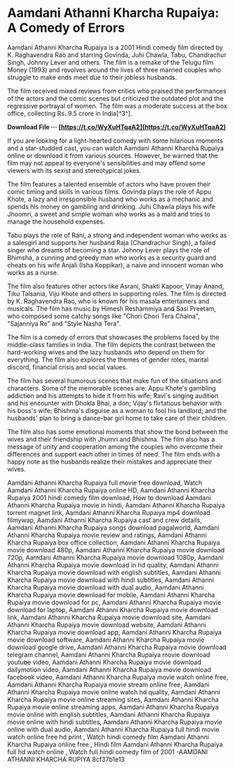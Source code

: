 
 
# Aamdani Athanni Kharcha Rupaiya: A Comedy of Errors
 
Aamdani Athanni Kharcha Rupaiya is a 2001 Hindi comedy film directed by K. Raghavendra Rao and starring Govinda, Juhi Chawla, Tabu, Chandrachur Singh, Johnny Lever and others. The film is a remake of the Telugu film Money (1993) and revolves around the lives of three married couples who struggle to make ends meet due to their jobless husbands.
 
The film received mixed reviews from critics who praised the performances of the actors and the comic scenes but criticized the outdated plot and the regressive portrayal of women. The film was a moderate success at the box office, collecting Rs. 9.5 crore in India[^3^].
 
**Download File ··· [https://t.co/WyXuHTqaA2](https://t.co/WyXuHTqaA2)**


 
If you are looking for a light-hearted comedy with some hilarious moments and a star-studded cast, you can watch Aamdani Athanni Kharcha Rupaiya online or download it from various sources. However, be warned that the film may not appeal to everyone's sensibilities and may offend some viewers with its sexist and stereotypical jokes.

The film features a talented ensemble of actors who have proven their comic timing and skills in various films. Govinda plays the role of Appu Khote, a lazy and irresponsible husband who works as a mechanic and spends his money on gambling and drinking. Juhi Chawla plays his wife Jhoomri, a sweet and simple woman who works as a maid and tries to manage the household expenses.
 
Tabu plays the role of Rani, a strong and independent woman who works as a salesgirl and supports her husband Raja (Chandrachur Singh), a failed singer who dreams of becoming a star. Johnny Lever plays the role of Bhimsha, a cunning and greedy man who works as a security guard and cheats on his wife Anjali (Isha Koppikar), a naive and innocent woman who works as a nurse.
 
The film also features other actors like Asrani, Shakti Kapoor, Vinay Anand, Tiku Talsania, Viju Khote and others in supporting roles. The film is directed by K. Raghavendra Rao, who is known for his masala entertainers and musicals. The film has music by Himesh Reshammiya and Sasi Preetam, who composed some catchy songs like "Chori Chori Tera Chalna", "Sajanniya Re" and "Style Nasha Tera".

The film is a comedy of errors that showcases the problems faced by the middle-class families in India. The film depicts the contrast between the hard-working wives and the lazy husbands who depend on them for everything. The film also explores the themes of gender roles, marital discord, financial crisis and social values.
 
The film has several humorous scenes that make fun of the situations and characters. Some of the memorable scenes are: Appu Khote's gambling addiction and his attempts to hide it from his wife; Ravi's singing audition and his encounter with Dhokla Bhai, a don; Vijay's flirtatious behavior with his boss's wife; Bhishma's disguise as a woman to fool his landlord; and the husbands' plan to bring a dance-bar girl home to take care of their children.
 
The film also has some emotional moments that show the bond between the wives and their friendship with Jhumri and Bhishma. The film also has a message of unity and cooperation among the couples who overcome their differences and support each other in times of need. The film ends with a happy note as the husbands realize their mistakes and appreciate their wives.
 
Aamdani Athanni Kharcha Rupaiya full movie free download,  Watch Aamdani Athanni Kharcha Rupaiya online HD,  Aamdani Athanni Kharcha Rupaiya 2001 hindi comedy film download,  How to download Aamdani Athanni Kharcha Rupaiya movie in hindi,  Aamdani Athanni Kharcha Rupaiya torrent magnet link,  Aamdani Athanni Kharcha Rupaiya mp4 download filmywap,  Aamdani Athanni Kharcha Rupaiya cast and crew details,  Aamdani Athanni Kharcha Rupaiya songs download pagalworld,  Aamdani Athanni Kharcha Rupaiya movie review and ratings,  Aamdani Athanni Kharcha Rupaiya box office collection,  Aamdani Athanni Kharcha Rupaiya movie download 480p,  Aamdani Athanni Kharcha Rupaiya movie download 720p,  Aamdani Athanni Kharcha Rupaiya movie download 1080p,  Aamdani Athanni Kharcha Rupaiya movie download in hd quality,  Aamdani Athanni Kharcha Rupaiya movie download with english subtitles,  Aamdani Athanni Kharcha Rupaiya movie download with hindi subtitles,  Aamdani Athanni Kharcha Rupaiya movie download with dual audio,  Aamdani Athanni Kharcha Rupaiya movie download for mobile,  Aamdani Athanni Kharcha Rupaiya movie download for pc,  Aamdani Athanni Kharcha Rupaiya movie download for laptop,  Aamdani Athanni Kharcha Rupaiya movie download link,  Aamdani Athanni Kharcha Rupaiya movie download site,  Aamdani Athanni Kharcha Rupaiya movie download website,  Aamdani Athanni Kharcha Rupaiya movie download app,  Aamdani Athanni Kharcha Rupaiya movie download software,  Aamdani Athanni Kharcha Rupaiya movie download google drive,  Aamdani Athanni Kharcha Rupaiya movie download telegram channel,  Aamdani Athanni Kharcha Rupaiya movie download youtube video,  Aamdani Athanni Kharcha Rupaiya movie download dailymotion video,  Aamdani Athanni Kharcha Rupaiya movie download facebook video,  Aamdani Athanni Kharcha Rupaiya movie watch online free,  Aamdani Athanni Kharcha Rupaiya movie stream online free,  Aamdani Athanni Kharcha Rupaiya movie online watch hd quality,  Aamdani Athanni Kharcha Rupaiya movie online streaming sites,  Aamdani Athanni Kharcha Rupaiya movie online streaming apps,  Aamdani Athanni Kharcha Rupaiya movie online with english subtitles,  Aamdani Athanni Kharcha Rupaiya movie online with hindi subtitles,  Aamdani Athanni Kharcha Rupaiya movie online with dual audio,  Aamdani Athanni Kharcha Rupaiya full hindi movie watch online free hd print ,  Watch hindi comedy film Aamdani Athanni Kharcha Rupaiya online free ,  Hindi film Aamdani Athanni Kharcha Rupaiya full hd watch online ,  Watch full hindi comedy film of 2001 -AAMDANI ATHANNI KHARCHA RUPIYA
 8cf37b1e13
 
